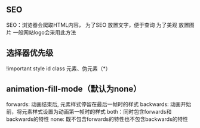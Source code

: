 ## SEO

SEO：浏览器会爬取HTML内容，
为了SEO 放置文字，便于查询
为了美观 放置图片
一般网站logo会采用此方法

## 选择器优先级

!important
style
id
class
元素、伪元素（*）

## animation-fill-mode（默认为none）

forwards: 动画结束后, 元素样式停留在最后一帧时的样式
backwards: 动画开始前，将元素样式设置为动画第一帧时的样式
both：同时包含forwards和backwards的特性
none: 既不包含forwards的特性也不包含backwards的特性
